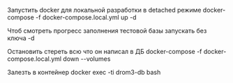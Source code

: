 Запустить docker для локальной разработки в detached режиме
docker-compose -f docker-compose.local.yml up -d

Чтоб смотреть прогресс заполнения тестовой базы запускать без ключа -d

Остановить стереть всю что он написал в ДБ
docker-compose -f docker-compose.local.yml down --volumes

Залезть в контейнер 
docker exec -ti drom3-db bash
